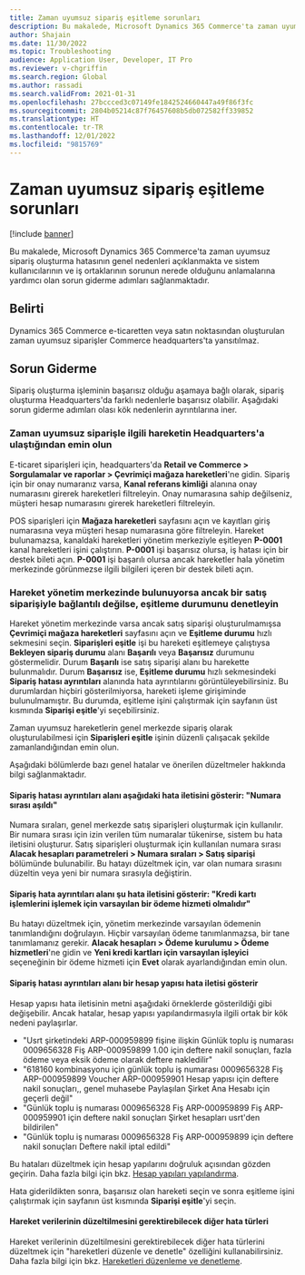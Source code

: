 ```yaml
---
title: Zaman uyumsuz sipariş eşitleme sorunları
description: Bu makalede, Microsoft Dynamics 365 Commerce'ta zaman uyumsuz sipariş oluşturma hatasının genel nedenleri açıklanmakta ve sistem kullanıcılarının ve iş ortaklarının sorunun nerede olduğunu anlamalarına yardımcı olan sorun giderme adımları sağlanmaktadır.
author: Shajain
ms.date: 11/30/2022
ms.topic: Troubleshooting
audience: Application User, Developer, IT Pro
ms.reviewer: v-chgriffin
ms.search.region: Global
ms.author: rassadi
ms.search.validFrom: 2021-01-31
ms.openlocfilehash: 27bccced3c07149fe1842524660447a49f86f3fc
ms.sourcegitcommit: 2804b05214c87f76457608b5db072582ff339852
ms.translationtype: HT
ms.contentlocale: tr-TR
ms.lasthandoff: 12/01/2022
ms.locfileid: "9815769"
---
```

# <a name="asynchronous-order-synchronization-issues"></a>Zaman uyumsuz sipariş eşitleme sorunları

[!include [banner](../../includes/banner.md)]

Bu makalede, Microsoft Dynamics 365 Commerce'ta zaman uyumsuz sipariş oluşturma hatasının genel nedenleri açıklanmakta ve sistem kullanıcılarının ve iş ortaklarının sorunun nerede olduğunu anlamalarına yardımcı olan sorun giderme adımları sağlanmaktadır.

## <a name="symptom"></a>Belirti

Dynamics 365 Commerce e-ticaretten veya satın noktasından oluşturulan zaman uyumsuz siparişler Commerce headquarters'ta yansıtılmaz.

## <a name="troubleshooting"></a>Sorun Giderme

Sipariş oluşturma işleminin başarısız olduğu aşamaya bağlı olarak, sipariş oluşturma Headquarters'da farklı nedenlerle başarısız olabilir. Aşağıdaki sorun giderme adımları olası kök nedenlerin ayrıntılarına iner.

### <a name="validate-that-the-transaction-related-to-the-asynchronous-order-has-reached-headquarters"></a>Zaman uyumsuz siparişle ilgili hareketin Headquarters'a ulaştığından emin olun

E-ticaret siparişleri için, headquarters'da **Retail ve Commerce \> Sorgulamalar ve raporlar \> Çevrimiçi mağaza hareketleri**'ne gidin. Sipariş için bir onay numaranız varsa, **Kanal referans kimliği**  alanına onay numarasını girerek hareketleri filtreleyin. Onay numarasına sahip değilseniz, müşteri hesap numarasını girerek hareketleri filtreleyin.

POS siparişleri için **Mağaza hareketleri** sayfasını açın ve kayıtları giriş numarasına veya müşteri hesap numarasına göre filtreleyin. Hareket bulunamazsa, kanaldaki hareketleri yönetim merkeziyle eşitleyen **P-0001** kanal hareketleri işini çalıştırın. **P-0001** işi başarısız olursa, iş hatası için bir destek bileti açın. **P-0001** işi başarılı olursa ancak hareketler hala yönetim merkezinde görünmezse ilgili bilgileri içeren bir destek bileti açın.
 
### <a name="check-the-synchronization-status-if-the-transaction-is-present-in-headquarters-but-isnt-linked-with-a-sales-order"></a>Hareket yönetim merkezinde bulunuyorsa ancak bir satış siparişiyle bağlantılı değilse, eşitleme durumunu denetleyin

Hareket yönetim merkezinde varsa ancak satış siparişi oluşturulmamışsa **Çevrimiçi mağaza hareketleri** sayfasını açın ve **Eşitleme durumu** hızlı sekmesini seçin.   **Siparişleri eşitle** işi bu hareketi eşitlemeye çalıştıysa **Bekleyen sipariş durumu** alanı **Başarılı** veya **Başarısız** durumunu göstermelidir. Durum **Başarılı** ise satış siparişi alanı bu harekette bulunmalıdır. Durum **Başarısız** ise, **Eşitleme durumu** hızlı sekmesindeki **Sipariş hatası ayrıntıları** alanında hata ayrıntılarını görüntüleyebilirsiniz. Bu durumlardan hiçbiri gösterilmiyorsa, hareketi işleme girişiminde bulunulmamıştır. Bu durumda, eşitleme işini çalıştırmak için sayfanın üst kısmında **Siparişi eşitle**'yi seçebilirsiniz.

Zaman uyumsuz hareketlerin genel merkezde sipariş olarak oluşturulabilmesi için **Siparişleri eşitle** işinin düzenli çalışacak şekilde zamanlandığından emin olun.

Aşağıdaki bölümlerde bazı genel hatalar ve önerilen düzeltmeler hakkında bilgi sağlanmaktadır.

#### <a name="the-order-error-details-field-shows-the-following-error-message-number-sequence-has-been-exceeded"></a>Sipariş hatası ayrıntıları alanı aşağıdaki hata iletisini gösterir: "Numara sırası aşıldı"

Numara sıraları, genel merkezde satış siparişleri oluşturmak için kullanılır. Bir numara sırası için izin verilen tüm numaralar tükenirse, sistem bu hata iletisini oluşturur. Satış siparişleri oluşturmak için kullanılan numara sırası **Alacak hesapları parametreleri \> Numara sıraları \> Satış siparişi** bölümünde bulunabilir. Bu hatayı düzeltmek için, var olan numara sırasını düzeltin veya yeni bir numara sırasıyla değiştirin.

#### <a name="the-order-error-details-field-shows-the-following-error-message-there-must-be-a-default-payment-service-to-process-credit-card-transactions"></a>Sipariş hata ayrıntıları alanı şu hata iletisini gösterir: "Kredi kartı işlemlerini işlemek için varsayılan bir ödeme hizmeti olmalıdır"

Bu hatayı düzeltmek için, yönetim merkezinde varsayılan ödemenin tanımlandığını doğrulayın. Hiçbir varsayılan ödeme tanımlanmazsa, bir tane tanımlamanız gerekir. **Alacak hesapları \> Ödeme kurulumu \> Ödeme hizmetleri**'ne gidin ve **Yeni kredi kartları için varsayılan işleyici** seçeneğinin bir ödeme hizmeti için **Evet** olarak ayarlandığından emin olun.
    
#### <a name="the-order-error-details-field-shows-an-account-structure-error-message"></a>Sipariş hatası ayrıntıları alanı bir hesap yapısı hata iletisi gösterir

Hesap yapısı hata iletisinin metni aşağıdaki örneklerde gösterildiği gibi değişebilir. Ancak hatalar, hesap yapısı yapılandırmasıyla ilgili ortak bir kök nedeni paylaşırlar.

- "Usrt şirketindeki ARP-000959899 fişine ilişkin Günlük toplu iş numarası 0009656328 Fiş ARP-000959899 1.00 için deftere nakil sonuçları, fazla ödeme veya eksik ödeme olarak deftere nakledilir"
- "618160 kombinasyonu için günlük toplu iş numarası 0009656328 Fiş ARP-000959899 Voucher ARP-000959901 Hesap yapısı için deftere nakil sonuçları,, genel muhasebe Paylaşılan Şirket Ana Hesabı için geçerli değil"
- "Günlük toplu iş numarası 0009656328 Fiş ARP-000959899 Fiş ARP-000959901 için deftere nakil sonuçları Şirket hesapları usrt'den bildirilen"
- "Günlük toplu iş numarası 0009656328 Fiş ARP-000959899 için deftere nakil sonuçları Deftere nakil iptal edildi"
    
Bu hataları düzeltmek için hesap yapılarını doğruluk açısından gözden geçirin. Daha fazla bilgi için bkz. [Hesap yapıları yapılandırma](/dynamics365/finance/general-ledger/configure-account-structures).
    
Hata giderildikten sonra, başarısız olan hareketi seçin ve sonra eşitleme işini çalıştırmak için sayfanın üst kısmında **Siparişi eşitle**'yi seçin.
    
#### <a name="other-types-of-errors-that-might-require-the-transaction-data-to-be-fixed"></a>Hareket verilerinin düzeltilmesini gerektirebilecek diğer hata türleri

Hareket verilerinin düzeltilmesini gerektirebilecek diğer hata türlerini düzeltmek için "hareketleri düzenle ve denetle" özelliğini kullanabilirsiniz. Daha fazla bilgi için bkz. [Hareketleri düzenleme ve denetleme](../edit-order-trans.md).

